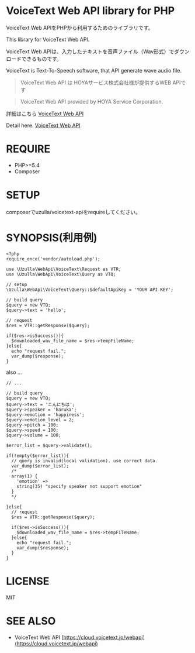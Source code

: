 VoiceText Web API library for PHP
=================================

VoiceText Web APIをPHPから利用するためのライブラリです。

This library for VoiceText Web API.


VoiceText Web APIは、入力したテキストを音声ファイル（Wav形式）でダウンロードできるものです。

VoiceText is Text-To-Speech software, that API generate wave audio file.


> VoiceText Web API は HOYAサービス株式会社様が提供するWEB APIです

> VoiceText Web API provided by HOYA Service Corporation.


詳細はこちら [VoiceText Web API](https://cloud.voicetext.jp/webapi)

Detail here. [VoiceText Web API](https://cloud.voicetext.jp/webapi)


# REQUIRE

- PHP>=5.4
- Composer


# SETUP

composerでuzulla/voicetext-apiをrequireしてください。

# SYNOPSIS(利用例)

```
<?php
require_once('vendor/autoload.php');

use \Uzulla\WebApi\VoiceText\Request as VTR;
use \Uzulla\WebApi\VoiceText\Query as VTQ;

// setup
\Uzulla\WebApi\VoiceText\Query::$defaultApiKey = 'YOUR API KEY';

// build query
$query = new VTQ;
$query->text = 'hello';

// request
$res = VTR::getResponse($query);

if($res->isSuccess()){
  $downloaded_wav_file_name = $res->tempFileName;
}else{
  echo "request fail.";
  var_dump($response);
}

```

also ...

```
// ...

// build query
$query = new VTQ;
$query->text = 'こんにちは';
$query->speaker = 'haruka';
$query->emotion = 'happiness';
$query->emotion_level = 2;
$query->pitch = 100;
$query->speed = 100;
$query->volume = 100;

$error_list = $query->validate();

if(!empty($error_list)){
  // query is invalid(local validation). use correct data.
  var_dump($error_list);
  /*
  array(1) {
    'emotion' =>
    string(35) "specify speaker not support emotion"
  }
  */

}else{
  // request
  $res = VTR::getResponse($query);

  if($res->isSuccess()){
    $downloaded_wav_file_name = $res->tempFileName;
  }else{
    echo "request fail.";
    var_dump($response);
  }
}
```

# LICENSE

MIT

# SEE ALSO

- VoiceText Web API [https://cloud.voicetext.jp/webapi](https://cloud.voicetext.jp/webapi)
